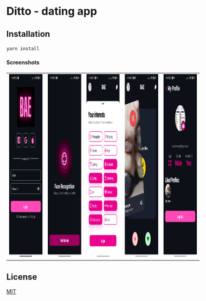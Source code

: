 # Ditto - dating app

## Installation
```bash
yarn install
```

#### Screenshots
<table>
  <tr>
    <td><img src="screenshots/1.jpg" width=400 height=480></td>
    <td><img src="screenshots/2.jpg" width=400 height=480></td>
    <td><img src="screenshots/3.jpg" width=400 height=480></td>
    <td><img src="screenshots/4.jpg" width=400 height=480></td>
    <td><img src="screenshots/5.jpg" width=400 height=480></td>
  </tr>
</table>

## License
[MIT](https://choosealicense.com/licenses/mit/)
